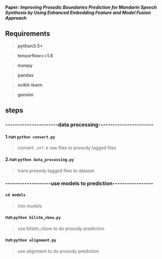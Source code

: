 **Paper: _Improving Prosodic Boundaries Prediction for Mandarin Speech Synthesis by Using Enhanced Embedding Feature and Model Fusion Approach_**

## **Requirements**
>**python3.5+**

>**tensorflow>=1.6**

>**numpy**

>**pandas**

>**scikit-learn**

>**gensim**


## steps
### **----------------------data processing-----------------------**
#### 1.run `python convert.py`
>convert `.utf-8` raw files to prosody tagged files

#### 2.run `python data_processing.py`
>trans prosody tagged files to dataset

### **-------------------use models to prediction-----------------**
#### `cd models`
>into models

#### run `python bilstm_cbow.py`
>use bilstm_cbow to do prosody prediction 


#### run `python alignment.py`
>use alignment to do prosody prediction 